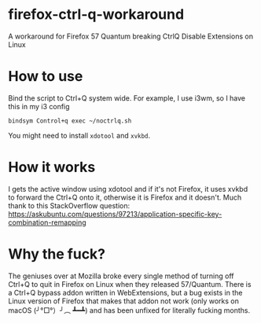 # firefox-ctrl-q-workaround
A workaround for Firefox 57 Quantum breaking CtrlQ Disable Extensions on Linux

# How to use
Bind the script to Ctrl+Q system wide. For example, I use i3wm, so I have this in my i3 config

```
bindsym Control+q exec ~/noctrlq.sh
```

You might need to install `xdotool` and `xvkbd`.

# How it works
I gets the active window using xdotool and if it's not Firefox, it uses xvkbd to forward the Ctrl+Q onto it, otherwise it is Firefox and it doesn't. Much thank to this StackOverflow question: https://askubuntu.com/questions/97213/application-specific-key-combination-remapping

# Why the fuck?
The geniuses over at Mozilla broke every single method of turning off Ctrl+Q to quit in Firefox on Linux when they released 57/Quantum. There is a Ctrl+Q bypass addon written in WebExtensions, but a bug exists in the Linux version of Firefox that makes that addon not work (only works on macOS (╯°□°）╯︵ ┻━┻) and has been unfixed for literally fucking months. 
